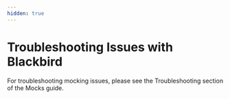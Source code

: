 ```yaml
---
hidden: true
---
```


# Troubleshooting Issues with Blackbird

For troubleshooting mocking issues, please see the Troubleshooting section of the Mocks guide.
